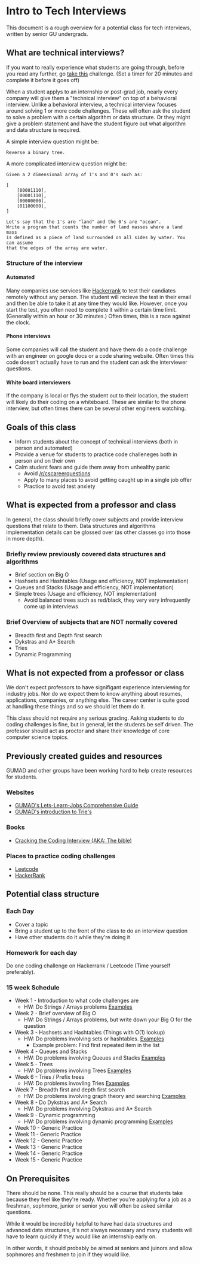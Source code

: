# Intro to Tech Interviews

This document is a rough overview for a potential class for tech interviews, written by senior GU undergrads. 

## What are technical interviews?
If you want to really experience what students are going through, before you read any further, go [take this](https://leetcode.com/problems/longest-substring-without-repeating-characters/description/) challenge. (Set a timer for 20 minutes and complete it before it goes off)


When a student applys to an internship or post-grad job, nearly every company will give them a "technical interview" on top of a behavioral interview. Unlike a behavioral interview, a technical interview focuses around solving 1 or more code challenges. These will often ask the student to solve a problem with a certain algorithm or data structure. Or they might give a problem statement and have the student figure out what algorithm and data structure is required. 

A simple interview question might be:

``` 
Reverse a binary tree.
```

A more complicated interview question might be:

```
Given a 2 dimensional array of 1's and 0's such as:

[
    [00001110],
    [00001110],
    [00000000],
    [01100000],
]

Let's say that the 1's are "land" and the 0's are "ocean". 
Write a program that counts the number of land masses where a land mass 
is defined as a piece of land surrounded on all sides by water. You can assume 
that the edges of the array are water.
```

### Structure of the interview

#### Automated
Many companies use services like [Hackerrank](https://www.hackerrank.com/) to test their candiates remotely without any person. The student will recieve the test in their email and then be able to take it at any time they would like. However, once you start the test, you often need to complete it within a certain time limit. (Generally within an hour or 30 minutes.) Often times, this is a race against the clock.

#### Phone interviews
Some companies will call the student and have them do a code challenge with an engineer on google docs or a code sharing website. Often times this code doesn't actually have to run and the student can ask the interviewer questions.

#### White board interviewers
If the company is local or flys the student out to their location, the student will likely do their coding on a whiteboard. These are similar to the phone interview, but often times there can be several other engineers watching. 

## Goals of this class
* Inform students about the concept of technical interviews (both in person and automated)
* Provide a venue for students to practice code challeneges both in person and on their own
* Calm student fears and guide them away from unhealthy panic
    * Avoid [/r/cscareerquestions](http://reddit.com/r/cscareerquestions)
    * Apply to many places to avoid getting caught up in a single job offer
    * Practice to avoid test anxiety

## What is expected from a professor and class
In general, the class should briefly cover subjects and provide interview questions that relate to them. Data structures and algorithms implementation details can be glossed over (as other classes go into those in more depth).

### Briefly review previously covered data structures and algorithms
* Brief section on Big O
* Hashsets and Hashtables (Usage and efficiency, NOT implementation)
* Queues and Stacks (Usage and efficiency, NOT implementation)
* Simple trees (Usage and efficiency, NOT implementation)
    * Avoid balanced trees such as red/black, they very very infrequently come up in interviews

### Brief Overview of subjects that are NOT normally covered
* Breadth first and Depth first search
* Dykstras and A* Search
* Tries
* Dynamic Programming

## What is not expected from a professor or class
We don't expect professors to have signifigant experience interviewing for industry jobs. Nor do we expect them to know anything about resumes, applications, companies, or anything else. The career center is quite good at handling these things and so we should let them do it.

This class should not require any serious grading. Asking students to do coding challenges is fine, but in general, let the students be self driven. The professor should act as proctor and share their knowledge of core computer science topics. 

## Previously created guides and resources

GUMAD and other groups have been working hard to help create resources for students.

### Websites
* [GUMAD's Lets-Learn-Jobs Comprehensive Guide](https://gu-app-club.github.io/lets-learn-jobs/)
* [GUMAD's introduction to Trie's](http://trie.now.sh/)

### Books
* [Cracking the Coding Interview (AKA: The bible)](http://www.crackingthecodinginterview.com/)

### Places to practice coding challenges
* [Leetcode](https://leetcode.com/)
* [HackerRank](https://www.hackerrank.com/)

## Potential class structure

### Each Day
* Cover a topic 
* Bring a student up to the front of the class to do an interview question
* Have other students do it while they're doing it

### Homework for each day
Do one coding challenge on Hackerrank / Leetcode (Time yourself preferably).

### 15 week Schedule
* Week 1 - Introduction to what code challenges are
    * HW: Do Strings / Arrays problems [Examples](https://leetcode.com/tag/string/)
* Week 2 - Brief overview of Big O
    * HW: Do Strings / Arrays problems, but write down your Big O for the question
* Week 3 - Hashsets and Hashtables (Things with O(1) lookup)
    * HW: Do problems involving sets or hashtables. [Examples](https://leetcode.com/tag/hash-table/)
        * Example problem: Find first repeated item in the list
* Week 4 - Queues and Stacks
    * HW: Do problems involving Queues and Stacks [Examples](https://leetcode.com/tag/stack/)
* Week 5 - Trees
    * HW: Do problems involving Trees [Examples](https://leetcode.com/tag/tree/)
* Week 6 - Tries / Prefix trees
    * HW: Do problems invovling Tries [Examples](https://leetcode.com/tag/trie/)
* Week 7 - Breadth first and depth first search
    * HW: Do problems involving graph theory and searching [Examples](https://www.hackerrank.com/domains/algorithms/graph-theory)
* Week 8 - Do Dykstras and A* Search
    * HW: Do problems involving Dykstras and A* Search 
* Week 9 - Dynamic programming
    * HW: Do problems involving dynamic programming [Examples](https://www.hackerrank.com/domains/algorithms/dynamic-programming)
* Week 10 - Generic Practice 
* Week 11 - Generic Practice
* Week 12 - Generic Practice
* Week 13 - Generic Practice
* Week 14 - Generic Practice
* Week 15 - Generic Practice

## On Prerequisites
There should be none. This really should be a course that students take because they feel like they're ready. Whether you're applying for a job as a freshman, sophmore, junior or senior you will often be asked similar questions.

While it would be incredibly helpful to have had data structures and advanced data structures, it's not always necessary and many students will have to learn quickly if they would like an internship early on. 

In other words, it should probably be aimed at seniors and juinors and allow sophmores and freshmen to join if they would like. 
